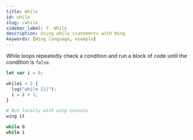 ```yaml
---
title: While
id: while
slug: /while
sidebar_label: 7. While
description: Using while statements with Wing
keywords: [Wing language, example]
---
```


While loops repeatedly check a condition and run a block of code until the condition is `false`.

```js playground title="main.w"
let var i = 0;

whilei < 2 {
  log("while {i}");
  i = i + 1;
}
```

```bash title="Wing console output"
# Run locally with wing console
wing it

while 0
while 1
```